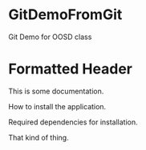 # GitDemoFromGit
Git Demo for OOSD class

# Formatted Header

This is some documentation.

How to install the application.

Required dependencies for installation.

That kind of thing.


